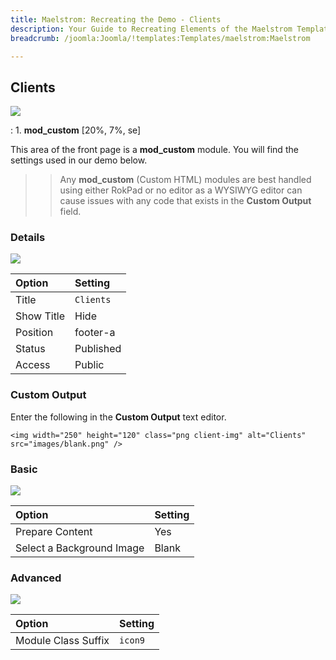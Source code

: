 ```yaml
---
title: Maelstrom: Recreating the Demo - Clients
description: Your Guide to Recreating Elements of the Maelstrom Template for Joomla
breadcrumb: /joomla:Joomla/!templates:Templates/maelstrom:Maelstrom

---
```


Clients
-----

![][demo]

:   1. **mod_custom** [20%, 7%, se]

This area of the front page is a **mod_custom** module. You will find the settings used in our demo below.

>> Any **mod_custom** (Custom HTML) modules are best handled using either RokPad or no editor as a WYSIWYG editor can cause issues with any code that exists in the **Custom Output** field.

### Details

![][demo2]

| Option     | Setting   |  
| :--------- | :-------- |  
| Title      | `Clients` |  
| Show Title | Hide      |  
| Position   | footer-a  |  
| Status     | Published |  
| Access     | Public    |  

### Custom Output

Enter the following in the **Custom Output** text editor.

~~~
<img width="250" height="120" class="png client-img" alt="Clients" src="images/blank.png" />
~~~

### Basic

![][demo3]

| Option                    | Setting |  
| :------------------------ | :------ |  
| Prepare Content           | Yes     |  
| Select a Background Image | Blank   |

### Advanced

![][demo4]

| Option              | Setting |  
| :------------------ | :------ |  
| Module Class Suffix | `icon9` |  

[demo]: assets/demo_8.jpeg
[demo2]: assets/demo_8a.jpeg
[demo3]: assets/demo_8b.jpeg
[demo4]: assets/demo_8c.jpeg
